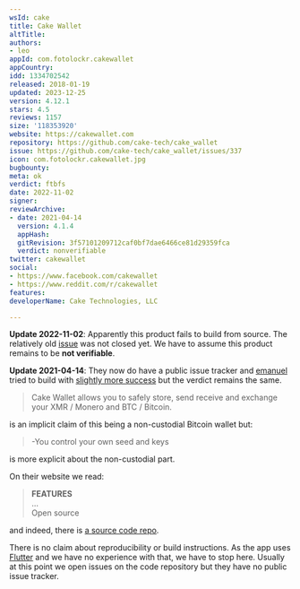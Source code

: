 ```yaml
---
wsId: cake
title: Cake Wallet
altTitle: 
authors:
- leo
appId: com.fotolockr.cakewallet
appCountry: 
idd: 1334702542
released: 2018-01-19
updated: 2023-12-25
version: 4.12.1
stars: 4.5
reviews: 1157
size: '118353920'
website: https://cakewallet.com
repository: https://github.com/cake-tech/cake_wallet
issue: https://github.com/cake-tech/cake_wallet/issues/337
icon: com.fotolockr.cakewallet.jpg
bugbounty: 
meta: ok
verdict: ftbfs
date: 2022-11-02
signer: 
reviewArchive:
- date: 2021-04-14
  version: 4.1.4
  appHash: 
  gitRevision: 3f57101209712caf0bf7dae6466ce81d29359fca
  verdict: nonverifiable
twitter: cakewallet
social:
- https://www.facebook.com/cakewallet
- https://www.reddit.com/r/cakewallet
features: 
developerName: Cake Technologies, LLC

---
```


**Update  2022-11-02**: Apparently this product fails to build from source. The
relatively old
[issue](https://github.com/cake-tech/cake_wallet/issues/337) was not closed yet.
We have to assume this product remains to be **not verifiable**.

**Update 2021-04-14**: They now do have a public issue tracker and
[emanuel](/authors/emanuel) tried to build with
[slightly more success](https://github.com/cake-tech/cake_wallet/issues/112)
but the verdict remains the same.

> Cake Wallet allows you to safely store, send receive and exchange your XMR /
  Monero and BTC / Bitcoin.

is an implicit claim of this being a non-custodial Bitcoin wallet but:

> -You control your own seed and keys

is more explicit about the non-custodial part.

On their website we read:

> **FEATURES**<br>
  ...<br>
  Open source

and indeed, there is [a source code repo](https://github.com/cake-tech/cake_wallet).

There is no claim about reproducibility or build instructions. As the app uses
[Flutter](https://flutter.dev/) and we have no experience with that, we have to
stop here. Usually at this point we open issues on the code repository but they
have no public issue tracker.
